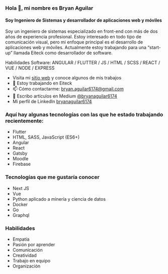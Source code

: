 ### Hola 👋, mi nombre es Bryan Aguilar

#### Soy Ingeniero de Sistemas y desarrollador de aplicaciones web y móviles
Soy un ingeniero de sistemas especializado en front-end con más de dos años de experiencia profesional. Estoy interesado en todo tipo de comunicación visual, pero mi enfoque principal es el desarrollo de aplicaciones web y móviles. Actualmente estoy trabajando para una “start-up” llamada Eiteck como desarrollador de software.

Habilidades Software: ANGULAR / FLUTTER / JS / HTML / SCSS / REACT / VUE / NODE / EXPRESS

- Visita mi [sitio web](https://bryanaguilar.gatsbyjs.io/) y conoce algunos de mis trabajos
- 🔭 Estoy trabajando en Eiteck
- 📫 Cómo contactarme: bryan.aguilar6174@gmail.com 
- 📝 Escribo artículos en Medium [@bryanaguilar6174](https://bryanaguilar6174.medium.com/) 
- Mi perfil de LinkedIn [bryanaguilar6174](https://www.linkedin.com/in/bryanaguilar6174/)

### Aquí hay algunas tecnologías con las que he estado trabajando recientemente:

- Flutter
- HTML, SASS, JavaScript (ES6+)
- Angular
- React
- Gatsby
- Moodle
- Firebase

### Tecnologías que me gustaría conocer

- Next JS
- Vue
- Python aplicado a minería y ciencia de datos
- Docker
- Go
- Graphql

### Habilidades

- Empatía
- Pasión por aprender
- Comunicación
- Creatividad
- Trabajo en equipo
- Organización
